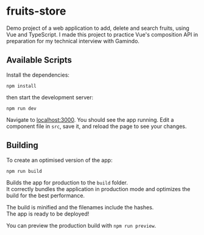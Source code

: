 # fruits-store

Demo project of a web application to add, delete and search fruits, using Vue and TypeScript. I made this project to practice Vue's composition API in preparation for my technical interview with Gamindo.

## Available Scripts

Install the dependencies:

```
npm install
```

then start the development server:

```
npm run dev
```

Navigate to [localhost:3000](http://localhost:3000). You should see the app running. Edit a component file in `src`, save it, and reload the page to see your changes.

## Building

To create an optimised version of the app:

```
npm run build
```

Builds the app for production to the `build` folder.<br />
It correctly bundles the application in production mode and optimizes the build for the best performance.

The build is minified and the filenames include the hashes.<br />
The app is ready to be deployed!

You can preview the production build with `npm run preview`.
